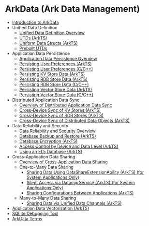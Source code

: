 # ArkData (Ark Data Management)

- [Introduction to ArkData](data-mgmt-overview.md)
- Unified Data Definition<!--uniform-data-definition-->
  - [Unified Data Definition Overview](unified-data-definition-overview.md)
  - [UTDs (ArkTS)](uniform-data-type-descriptors.md)
  - [Uniform Data Structs (ArkTS)](uniform-data-structure.md)
  - [Prebuilt UTDs](uniform-data-type-list.md)
- Application Data Persistence<!--app-data-persistence-->
  - [Application Data Persistence Overview](app-data-persistence-overview.md)
  - [Persisting User Preferences (ArkTS)](data-persistence-by-preferences.md)
  - [Persisting User Preferences (C/C++)](preferences-guidelines.md)
  - [Persisting KV Store Data (ArkTS)](data-persistence-by-kv-store.md)
  - [Persisting RDB Store Data (ArkTS)](data-persistence-by-rdb-store.md)
  - [Persisting RDB Store Data (C/C++)](native-relational-store-guidelines.md)
  - [Persisting Vector Store Data (ArkTS)](data-persistence-by-vector-store.md)
  - [Persisting Vector Store Data (C/C++)](native-vector-store-guidelines.md)
- Distributed Application Data Sync<!--distributed-data-sync-->
  - [Overview of Distributed Application Data Sync](sync-app-data-across-devices-overview.md)
  - [Cross-Device Sync of KV Stores (ArkTS)](data-sync-of-kv-store.md)
  - [Cross-Device Sync of RDB Stores (ArkTS)](data-sync-of-rdb-store.md)
  - [Cross-Device Sync of Distributed Data Objects (ArkTS)](data-sync-of-distributed-data-object.md)
- Data Reliability and Security<!--data-reliability-security-->
  - [Data Reliability and Security Overview](data-reliability-security-overview.md)
  - [Database Backup and Restore (ArkTS)](data-backup-and-restore.md)
  - [Database Encryption (ArkTS)](data-encryption.md)
  - [Access Control by Device and Data Level (ArkTS)](access-control-by-device-and-data-level.md)
  - [Using an EL5 Database (ArkTS)](encrypted_estore_guidelines.md)
- Cross-Application Data Sharing<!--cross-app-data-share-->
  - [Overview of Cross-Application Data Sharing](data-share-overview.md)
  - One-to-Many Data Sharing<!--one-to-many-data-share-->
    <!--Del-->
    - [Sharing Data Using DataShareExtensionAbility (ArkTS) (for System Applications Only)](share-data-by-datashareextensionability.md)
    - [Silent Access via DatamgrService (ArkTS) (for System Applications Only)](share-data-by-silent-access.md)
    <!--DelEnd-->
    - [Sharing Configurations Between Applications (ArkTS)](share-config.md)
  - Many-to-Many Data Sharing<!--many-to-many-data-share-->
    - [Sharing Data via Unified Data Channels (ArkTS)](unified-data-channels.md)
- [Application Data Vectorization (ArkTS)](aip-data-intelligence-embedding.md)
- [SQLite Debugging Tool](sqlite-database-debug-tool.md)
- [ArkData Terms](data-terminology.md)

